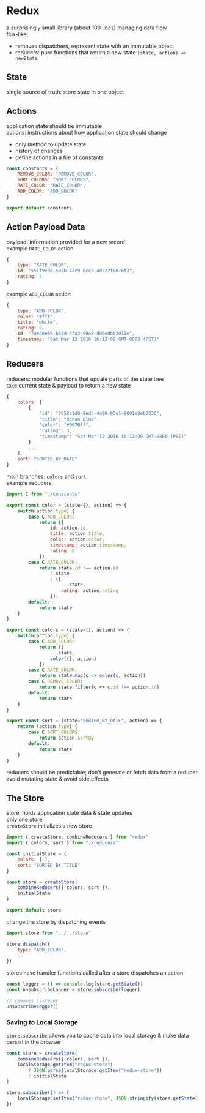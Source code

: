 # Redux
a surprisingly small library (about 100 lines) managing data flow  
flux-like:
- removes dispatchers, represent state with an immutable object  
- reducers: pure functions that return a new state `(state, action) => newState`  

## State
single source of truth: store state in one object  

## Actions
application state should be immutable  
actions: instructions about how application state should change  
- only method to update state  
- history of changes  
- define actions in a file of constants 

```js
const constants = {
    REMOVE_COLOR: "REMOVE_COLOR",
    SORT_COLORS: "SORT_COLORS",
    RATE_COLOR: "RATE_COLOR",
    ADD_COLOR: "ADD_COLOR"
}

export default constants
```

## Action Payload Data
payload: information provided for a new record  
example `RATE_COLOR` action  
```js
{
    type: "RATE_COLOR",
    id: "551f9edd-537b-42c9-8ccb-ad222f6076f2",
    rating: 4
}
```
example `ADD_COLOR` action  
```js
{
    type: "ADD_COLOR",
    color: "#fff",
    title: "white",
    rating: 0,
    id: "7aedee69-b52d-4fa3-90e8-d96edb02d11e",
    timestamp: "Sat Mar 12 2016 16:12:09 GMT-0800 (PST)"
}
```

## Reducers
reducers: modular functions that update parts of the state tree  
take current state & payload to return a new state  
```js
{
    colors: [
        {
            "id": "8658c1d0-9eda-4a90-95e1-8001e8eb6036",
            "title": "Ocean Blue",
            "color": "#0070ff",
            "rating": 3,
            "timestamp": "Sat Mar 12 2016 16:12:09 GMT-0800 (PST)"
        }
        ...
    ],
    sort: "SORTED_BY_DATE"
}
```
main branches: `colors` and `sort`  
example reducers  
```js
import C from "./constants"

export const color = (state={}, action) => {
    switch(action.type) {
        case C.ADD_COLOR: 
            return ({
                id: action.id,
                title: action.title,
                color: action.color,
                timestamp: action.timestamp,
                rating: 0
            })
        case C.RATE_COLOR:
            return state.id !== action.id
                ? state
                : ({
                    ...state,
                    rating: action.rating
                })
        default:
            return state
    }
}

export const colors = (state=[], action) => {
    switch(action.type) {
        case C.ADD_COLOR:
            return ([
                ...state,
                color({}, action)
            ])
        case C.RATE_COLOR:
            return state.map(c => color(c, action))
        case C.REMOVE_COLOR:
            return state.filter(c => c.id !== action.id)
        default:
            return state
    }
}

export const sort = (state="SORTED_BY_DATE", action) => {
    return (action.type) {
        case C.SORT_COLORS:
            return action.sortBy
        default:
            return state
    }
}
```
reducers should be predictable; don't generate or fetch data from a reducer  
avoid mutating state & avoid side effects  

## The Store
store: holds application state data & state updates  
only one store  
`createStore` initializes a new store  
```js
import { createStore, combineReducers } from "redux"
import { colors, sort } from "./reducers"

const initialState = {
    colors: [ ],
    sort: "SORTED_BY_TITLE"
}

const store = createStore(
    combineReducers({ colors, sort }),
    initialState
)

export default store
```
change the store by dispatching events
```js
import store from "../../store"

store.dispatch({
    type: "ADD_COLOR",
    ... 
})
```
stores have handler functions called after a store dispatches an action  
```js
const logger = () => console.log(store.getState())
const unsubscribeLogger = store.subscribe(logger)

// removes listener
unsubscribeLogger()
```

### Saving to Local Storage
`store.subscribe` allows you to cache data into local storage & make data persist in the browser  
```js
const store = createStore(
    combineReducers({ colors, sort }),
    localStorage.getItem("redux-store")
        ? JSON.parse(localStorage.getItem("redux-store"))
        : initialState
)

store.subscribe(() => {
    localStorage.setItem("redux-store", JSON.stringify(store.getState()))
})
```